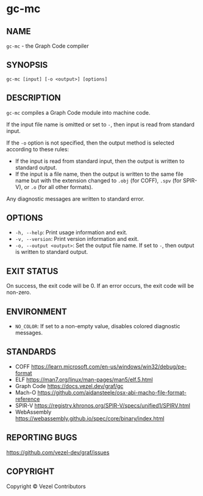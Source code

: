 # gc-mc

## NAME

`gc-mc` - the Graph Code compiler

## SYNOPSIS

`gc-mc [input] [-o <output>] [options]`

## DESCRIPTION

`gc-mc` compiles a Graph Code module into machine code.

If the input file name is omitted or set to `-`, then input is read from
standard input.

If the `-o` option is not specified, then the output method is selected
according to these rules:

* If the input is read from standard input, then the output is written to
  standard output.
* If the input is a file name, then the output is written to the same file name
  but with the extension changed to `.obj` (for COFF), `.spv` (for SPIR-V), or
  `.o` (for all other formats).

Any diagnostic messages are written to standard error.

## OPTIONS

* `-h, --help`: Print usage information and exit.
* `-v, --version`: Print version information and exit.
* `-o, --output <output>`: Set the output file name. If set to `-`, then output
  is written to standard output.

## EXIT STATUS

On success, the exit code will be 0. If an error occurs, the exit code will be
non-zero.

## ENVIRONMENT

* `NO_COLOR`: If set to a non-empty value, disables colored diagnostic messages.

## STANDARDS

* COFF <https://learn.microsoft.com/en-us/windows/win32/debug/pe-format>
* ELF <https://man7.org/linux/man-pages/man5/elf.5.html>
* Graph Code <https://docs.vezel.dev/graf/gc>
* Mach-O <https://github.com/aidansteele/osx-abi-macho-file-format-reference>
* SPIR-V <https://registry.khronos.org/SPIR-V/specs/unified1/SPIRV.html>
* WebAssembly <https://webassembly.github.io/spec/core/binary/index.html>

## REPORTING BUGS

<https://github.com/vezel-dev/graf/issues>

## COPYRIGHT

Copyright © Vezel Contributors
